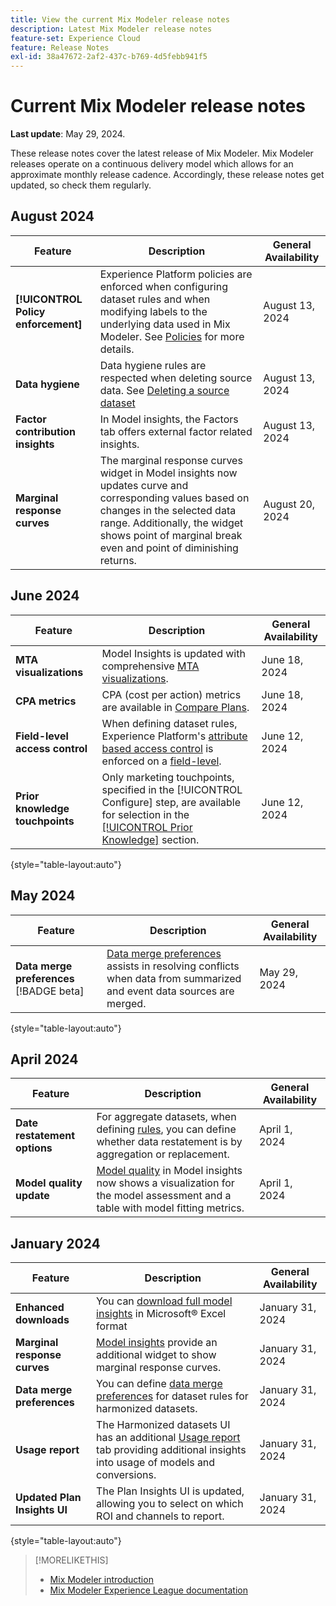 ```yaml
---
title: View the current Mix Modeler release notes
description: Latest Mix Modeler release notes
feature-set: Experience Cloud
feature: Release Notes
exl-id: 38a47672-2af2-437c-b769-4d5febb941f5
---
```

# Current Mix Modeler release notes

**Last update**: May 29, 2024.

These release notes cover the latest release of Mix Modeler. Mix Modeler releases operate on a continuous delivery model which allows for an approximate monthly release cadence. Accordingly, these release notes get updated, so  check them regularly.

## August  2024

| Feature | Description | General Availability |
|---|---|---|
| **[!UICONTROL Policy enforcement]** | Experience Platform policies are enforced when configuring dataset rules and when modifying labels to the underlying data used in Mix Modeler. See [Policies](../data-governance/policies.md) for more details. | August 13, 2024 |
| **Data hygiene** | Data hygiene rules are respected when deleting source data. See [Deleting a source dataset](../harmonize-data/dataset-rules.md#delete-a-source-dataset) | August 13, 2024 |
| **Factor contribution insights** | In Model insights, the Factors tab offers external factor related insights. | August 13, 2024 |
| **Marginal response curves** | The marginal response curves widget in Model insights now updates curve and corresponding values based on changes in the selected data range. Additionally, the widget shows point of marginal break even and point of diminishing returns. | August 20, 2024 |


## June 2024

| Feature | Description | General Availability |
|---|---|---|
| **MTA visualizations** | Model Insights is updated with comprehensive [MTA visualizations](../models/insights.md#attribution). | June 18, 2024 |
| **CPA metrics** | CPA (cost per action) metrics are available in [Compare Plans](../plans/compare.md). | June 18, 2024 |
| **Field-level access control** | When defining dataset rules, Experience Platform's [attribute based access control](https://experienceleague.adobe.com/en/docs/experience-platform/access-control/abac/overview) is enforced on a [field-level](../harmonize-data/dataset-rules.md#field-level-access-control). | June 12, 2024 |
| **Prior knowledge touchpoints** | Only marketing touchpoints, specified in the [!UICONTROL Configure] step, are available for selection in the [[!UICONTROL Prior Knowledge]](../models/create.md) section. | June 12, 2024 |

{style="table-layout:auto"}

## May 2024

| Feature | Description | General Availability |
|---|---|---|
| **Data merge preferences** [!BADGE beta]| [Data merge preferences](../harmonize-data/dataset-rules.md#data-merge-preferences) assists in resolving conflicts when data from summarized and event data sources are merged. | May 29, 2024 | 

{style="table-layout:auto"}




## April 2024

| Feature | Description | General Availability |
|---|---|---|
| **Date restatement options** | For aggregate datasets, when defining [rules](../harmonize-data/dataset-rules.md), you can define whether data restatement is by aggregation or replacement. | April 1, 2024 | 
| **Model quality update** | [Model quality](/help/models/insights.md) in Model insights now shows a visualization for the model assessment and a table with model fitting metrics. | April 1, 2024 |


## January 2024 

| Feature | Description | General Availability |
|---|---|---|
| **Enhanced downloads** | You can [download full model insights](../models/insights.md) in Microsoft&reg; Excel format | January 31, 2024 |
| **Marginal response curves** | [Model insights](../models/insights.md) provide an additional widget to show marginal response curves. | January 31, 2024 |
| **Data merge preferences** | You can define [data merge preferences](../harmonize-data/dataset-rules.md#data-merge-preferences) for dataset rules for harmonized datasets. | January 31, 2024 | 
| **Usage report**| The Harmonized datasets UI has an additional [Usage report](../harmonize-data/usage-report.md) tab providing additional insights into usage of models and conversions.  | January 31, 2024 |
| **Updated Plan Insights UI** | The Plan Insights UI is updated, allowing you to select on which ROI and channels to report. | January 31, 2024 |

{style="table-layout:auto"}


>[!MORELIKETHIS]
>
>* [Mix Modeler introduction](https://business.adobe.com/products/experience-platform/planning-and-measurement.html)
>* [Mix Modeler Experience League documentation](https://experienceleague.adobe.com/en/docs/mix-modeler)
